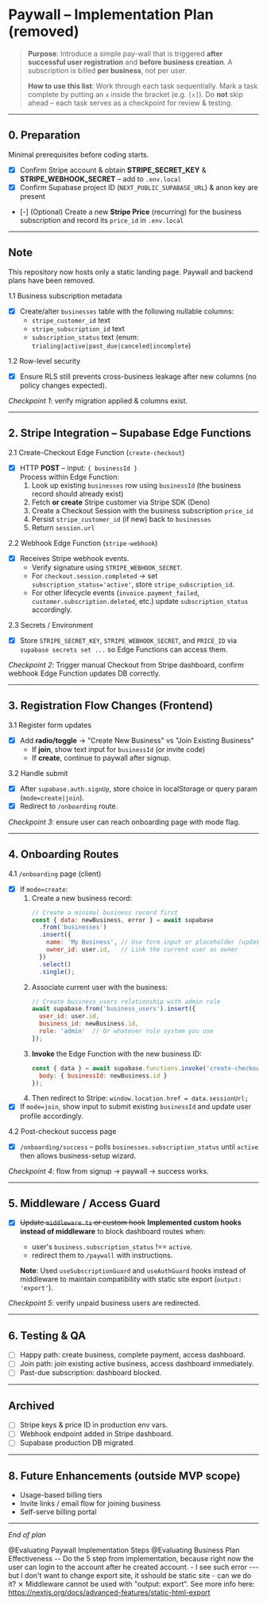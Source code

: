 # Paywall – Implementation Plan (removed)

> **Purpose**: Introduce a simple pay-wall that is triggered **after successful user registration** and **before business creation**.  A subscription is billed **per business**, not per user.
>
> **How to use this list**: Work through each task sequentially.  Mark a task complete by putting an `x` inside the bracket (e.g. `[x]`).  Do **not** skip ahead – each task serves as a checkpoint for review & testing.

---

## 0. Preparation  
Minimal prerequisites before coding starts.

- [X] Confirm Stripe account & obtain **STRIPE_SECRET_KEY** & **STRIPE_WEBHOOK_SECRET** – add to `.env.local`  
- [X] Confirm Supabase project ID (`NEXT_PUBLIC_SUPABASE_URL`) & anon key are present  
- [-] (Optional) Create a new **Stripe Price** (recurring) for the business subscription and record its `price_id` in `.env.local`

---

## Note
This repository now hosts only a static landing page. Paywall and backend plans have been removed.

1.1 Business subscription metadata
- [x] Create/alter `businesses` table with the following nullable columns:  
  - `stripe_customer_id` text  
  - `stripe_subscription_id` text  
  - `subscription_status` text (enum: `trialing|active|past_due|canceled|incomplete`)

1.2 Row-level security
- [x] Ensure RLS still prevents cross-business leakage after new columns (no policy changes expected).

*Checkpoint 1*: verify migration applied & columns exist.

---

## 2. Stripe Integration – Supabase **Edge Functions**

2.1 Create-Checkout Edge Function (`create-checkout`)  
- [X] HTTP **POST** – input: `{ businessId }`  
  Process within Edge Function:  
  1. Look up existing `businesses` row using `businessId` (the business record should already exist)  
  2. Fetch **or create** Stripe customer via Stripe SDK (Deno)  
  3. Create a Checkout Session with the business subscription `price_id`  
  4. Persist `stripe_customer_id` (if new) back to `businesses`  
  5. Return `session.url`

2.2 Webhook Edge Function (`stripe-webhook`)  
- [X] Receives Stripe webhook events.  
  - Verify signature using `STRIPE_WEBHOOK_SECRET`.  
  - For `checkout.session.completed` → set `subscription_status='active'`, store `stripe_subscription_id`.  
  - For other lifecycle events (`invoice.payment_failed`, `customer.subscription.deleted`, etc.) update `subscription_status` accordingly.

2.3 Secrets / Environment  
- [X] Store `STRIPE_SECRET_KEY`, `STRIPE_WEBHOOK_SECRET`, and `PRICE_ID` via `supabase secrets set ...` so Edge Functions can access them.

*Checkpoint 2*: Trigger manual Checkout from Stripe dashboard, confirm webhook Edge Function updates DB correctly.

---

## 3. Registration Flow Changes (Frontend)

3.1 Register form updates
- [X] Add **radio/toggle** → "Create New Business" vs "Join Existing Business"  
  - If **join**, show text input for `businessId` (or invite code)  
  - If **create**, continue to paywall after signup.

3.2 Handle submit
- [X] After `supabase.auth.signUp`, store choice in localStorage or query param (`mode=create|join`).  
- [X] Redirect to `/onboarding` route.

*Checkpoint 3*: ensure user can reach onboarding page with mode flag.

---

## 4. Onboarding Routes

4.1 `/onboarding` page (client)  
- [X] If `mode=create`:
  1. Create a new business record:
     ```js
     // Create a minimal business record first
     const { data: newBusiness, error } = await supabase
       .from('businesses')
       .insert({
         name: 'My Business', // Use form input or placeholder (update later)
         owner_id: user.id,   // Link the current user as owner
       })
       .select()
       .single();
     ```
  2. Associate current user with the business:
     ```js
     // Create business_users relationship with admin role
     await supabase.from('business_users').insert({
       user_id: user.id,
       business_id: newBusiness.id,
       role: 'admin'  // Or whatever role system you use
     });
     ```
  3. **Invoke** the Edge Function with the new business ID:  
     ```js  
     const { data } = await supabase.functions.invoke('create-checkout', { 
       body: { businessId: newBusiness.id }
     });
     ```
  4. Then redirect to Stripe: `window.location.href = data.sessionUrl;`  
- [X] If `mode=join`, show input to submit existing `businessId` and update user profile accordingly.

4.2 Post-checkout success page  
- [X] `/onboarding/success` – polls `businesses.subscription_status` until `active` then allows business-setup wizard.

*Checkpoint 4*: flow from signup → paywall → success works.

---

## 5. Middleware / Access Guard

- [X] ~~Update `middleware.ts` or custom hook~~ **Implemented custom hooks instead of middleware** to block dashboard routes when:  
  - user's `business.subscription_status` !== `active`.  
  - redirect them to `/paywall` with instructions.
  
  **Note**: Used `useSubscriptionGuard` and `useAuthGuard` hooks instead of middleware to maintain compatibility with static site export (`output: 'export'`).

*Checkpoint 5*: verify unpaid business users are redirected.

---

## 6. Testing & QA

- [ ] Happy path: create business, complete payment, access dashboard.  
- [ ] Join path: join existing active business, access dashboard immediately.  
- [ ] Past-due subscription: dashboard blocked.

---

## Archived

- [ ] Stripe keys & price ID in production env vars.  
- [ ] Webhook endpoint added in Stripe dashboard.  
- [ ] Supabase production DB migrated.

---

## 8. Future Enhancements (outside MVP scope)

- Usage-based billing tiers  
- Invite links / email flow for joining business  
- Self-serve billing portal

---

*End of plan* 



@Evaluating Paywall Implementation Steps @Evaluating Business Plan Effectiveness -- Do the 5 step from implementation, because right now the user can login to the account after he created account. - I see such error --- but I don't want to change export site, it sshould be static site - can we do it?  ⨯ Middleware cannot be used with "output: export". See more info here: https://nextjs.org/docs/advanced-features/static-html-export
